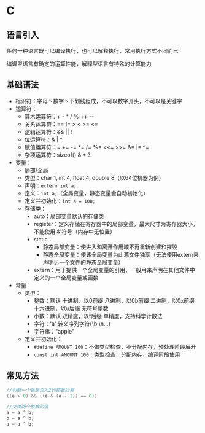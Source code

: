# C

## 语言引入

任何一种语言既可以编译执行，也可以解释执行，常用执行方式不同而已

编译型语言有确定的运算性能，解释型语言有特殊的计算能力

## 基础语法

* 标识符：字母丶数字丶下划线组成，不可以数字开头，不可以是关键字
* 运算符：
  * 算术运算符：+  -  *  /  %  ++  --
  * 关系运算符：==  !=  >  <  >=  <=
  * 逻辑运算符：&&  ||  !
  * 位运算符：&  |  ^
  * 赋值运算符：=  +=  -=  *=  /=  %=  <<=  >>=  &=  |=  ^=
  * 杂项运算符：sizeof()  &  *  ?:
* 变量：
  * 局部/全局
  * 类型：char  1, int  4, float  4, double  8（以64位机器为例）
  * 声明：`extern int a; `
  * 定义：`int a;`（全局变量，静态变量会自动初始化）
  * 定义并初始化：`int a = 100;`
  * 存储类：
    * auto：局部变量默认的存储类
    * register：定义存储在寄存器中的局部变量，最大尺寸为寄存器大小，不能使用'&'符号（内存中无位置）
    * static：
      * 静态局部变量：使进入和离开作用域不再重新创建和摧毁
      * 静态全局变量：使该全局变量为此源文件独享（无法使用extern来声明另一个文件的静态全局变量）
    * extern：用于提供一个全局变量的引用，一般用来声明在其他文件中定义的一个全局变量或函数
* 常量：
  * 类型：
    * 整数：默认 十进制，以0前缀 八进制，以0b前缀 二进制，以0x前缀 十六进制，以u后缀 无符号整数
    * 小数：默认 双精度，以f后缀 单精度，支持科学计数法
    * 字符：'a'  转义序列字符(\b \n...)
    * 字符串："apple"
  * 定义并初始化：
    * `#define AMOUNT 100`：不做类型检查，不分配内存，预处理阶段展开
    * `const int AMOUNT 100`：类型检查，分配内存，编译阶段使用

## 常见方法

```C
//判断一个数是否为2的整数次幂
((a > 0) && ((a & (a - 1)) == 0))
```

```C
//交换两个整数的值
a = a ^ b;
b = a ^ b;
a = a ^ b;
```